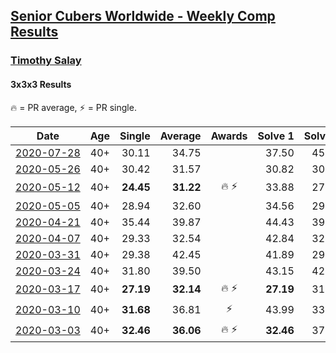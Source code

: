 <style>table {white-space: nowrap;}</style>

## [Senior Cubers Worldwide - Weekly Comp Results](/scw-comp/results/)
### [Timothy Salay](README.md)
#### 3x3x3 Results

<span style="white-space: nowrap;">🔥 = PR average</span>, <span style="white-space: nowrap;">⚡ = PR single</span>.

| Date | Age | Single | Average | Awards | Solve 1 | Solve 2 | Solve 3 | Solve 4 | Solve 5 | Video |
| :--: | :--: | --: | --: | :--: | --: | --: | --: | --: | --: | :-- |
| [2020-07-28](../../results/2020-07-28/333.md) | 40+ | 30.11 | 34.75 |  | 37.50 | 45.68 | 34.57 | 32.17 | 30.11 | [Desktop](https://www.facebook.com/BigTSpot/videos/10216538974258093) / [Mobile](https://m.facebook.com/BigTSpot/videos/10216538974258093) |
| [2020-05-26](../../results/2020-05-26/333.md) | 40+ | 30.42 | 31.57 |  | 30.82 | 30.59 | 30.42 | 33.46 | 33.30 | [Desktop](https://www.facebook.com/BigTSpot/videos/10216079953102851) / [Mobile](https://m.facebook.com/BigTSpot/videos/10216079953102851) |
| [2020-05-12](../../results/2020-05-12/333.md) | 40+ | **24.45** | **31.22** | 🔥 ⚡ | 33.88 | 27.27 | 32.50 | **24.45** | 37.96 | [Desktop](https://www.facebook.com/BigTSpot/videos/10215971290226347) / [Mobile](https://m.facebook.com/BigTSpot/videos/10215971290226347) |
| [2020-05-05](../../results/2020-05-05/333.md) | 40+ | 28.94 | 32.60 |  | 34.56 | 29.04 | 28.94 | 38.00 | 34.20 | [Desktop](https://www.facebook.com/BigTSpot/videos/10215917029789870) / [Mobile](https://m.facebook.com/BigTSpot/videos/10215917029789870) |
| [2020-04-21](../../results/2020-04-21/333.md) | 40+ | 35.44 | 39.87 |  | 44.43 | 39.08 | 35.44 | 36.16 | 44.37 | [Desktop](https://www.facebook.com/events/880278499062375/permalink/881701672253391) / [Mobile](https://m.facebook.com/events/880278499062375?view=permalink&id=881701672253391) |
| [2020-04-07](../../results/2020-04-07/333.md) | 40+ | 29.33 | 32.54 |  | 42.84 | 32.60 | 35.15 | 29.87 | 29.33 | [Desktop](https://www.facebook.com/events/510082903229069/permalink/514392026131490) / [Mobile](https://m.facebook.com/events/510082903229069?view=permalink&id=514392026131490) |
| [2020-03-31](../../results/2020-03-31/333.md) | 40+ | 29.38 | 42.45 |  | 41.89 | 29.38 | 43.14 | 43.37 | 42.33 | [Desktop](https://www.facebook.com/events/207898257161923/permalink/211664380118644) / [Mobile](https://m.facebook.com/events/207898257161923?view=permalink&id=211664380118644) |
| [2020-03-24](../../results/2020-03-24/333.md) | 40+ | 31.80 | 39.50 |  | 43.15 | 42.90 | 33.17 | 42.44 | 31.80 | [Desktop](https://www.facebook.com/events/524456301543611/permalink/526342854688289) / [Mobile](https://m.facebook.com/events/524456301543611?view=permalink&id=526342854688289) |
| [2020-03-17](../../results/2020-03-17/333.md) | 40+ | **27.19** | **32.14** | 🔥 ⚡ | **27.19** | 31.31 | 41.25 | 34.23 | 30.89 | [Desktop](https://www.facebook.com/events/280686576235146/permalink/282751479361989) / [Mobile](https://m.facebook.com/events/280686576235146?view=permalink&id=282751479361989) |
| [2020-03-10](../../results/2020-03-10/333.md) | 40+ | **31.68** | 36.81 | ⚡ | 43.99 | 33.02 | 35.02 | **31.68** | 42.40 | [Desktop](https://www.facebook.com/events/164742401163863/permalink/164951044476332) / [Mobile](https://m.facebook.com/events/164742401163863?view=permalink&id=164951044476332) |
| [2020-03-03](../../results/2020-03-03/333.md) | 40+ | **32.46** | **36.06** | 🔥 ⚡ | **32.46** | 37.63 | 49.02 | 33.27 | 37.29 | [Desktop](https://www.facebook.com/events/241721610185997/permalink/242622543429237) / [Mobile](https://m.facebook.com/events/241721610185997?view=permalink&id=242622543429237) |


<!-- Global site tag (gtag.js) - Google Analytics -->
<script async src="https://www.googletagmanager.com/gtag/js?id=UA-86348435-3"></script>
<script>window.dataLayer = window.dataLayer || []; function gtag() {dataLayer.push(arguments);} gtag('js', new Date()); gtag('config', 'UA-86348435-3');</script>
